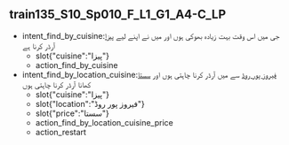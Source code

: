## train135_S10_Sp010_F_L1_G1_A4-C_LP
* intent_find_by_cuisine:جی میں اس وقت بہت زیادہ بھوکی ہوں اور میں نے اپنے لیے [پیزا](cuisine) آرڈر کرنا ہے
	- slot{"cuisine":"پیزا"}
	- action_find_by_cuisine
* intent_find_by_location_cuisine:[فیروز پور روڈ](location) سے میں آرڈر کرنا چاہتی ہوں اور [سستا](price) کھانا آرڈر کرنا چاہتی ہوں
	- slot{"cuisine":"پیزا"}
	- slot{"location":"فیروز پور روڈ"}
	- slot{"price":"سستا"}
	- action_find_by_location_cuisine_price
	- action_restart